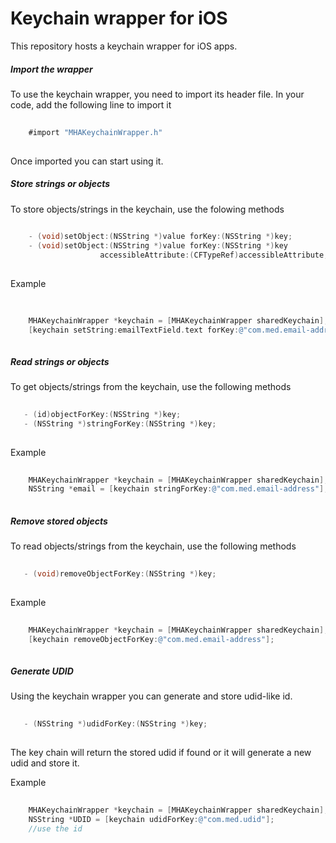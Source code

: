 Keychain wrapper for iOS 
==============================

This repository hosts a keychain wrapper for iOS apps.

##### Import the wrapper

To use the keychain wrapper, you need to import its header file. In your code, add the following line to import it


```objective-c
	
	#import "MHAKeychainWrapper.h"
	
```

Once imported you can start using it.

##### Store strings or objects

To store objects/strings in the keychain, use the folowing methods

```objective-c
	
	- (void)setObject:(NSString *)value forKey:(NSString *)key;
	- (void)setObject:(NSString *)value forKey:(NSString *)key 
					accessibleAttribute:(CFTypeRef)accessibleAttribute;
	
```

Example

```objective-c
	
	
	MHAKeychainWrapper *keychain = [MHAKeychainWrapper sharedKeychain];
    [keychain setString:emailTextField.text forKey:@"com.med.email-address"];
	
```

##### Read strings or objects

To get objects/strings from the keychain, use the following methods

 
 ```objective-c
	
	- (id)objectForKey:(NSString *)key;
	- (NSString *)stringForKey:(NSString *)key;
	
```

 Example

```objective-c
	
	MHAKeychainWrapper *keychain = [MHAKeychainWrapper sharedKeychain];
    NSString *email = [keychain stringForKey:@"com.med.email-address"];
	
```

##### Remove stored objects

To read objects/strings from the keychain, use the following methods

 
 ```objective-c
	
	- (void)removeObjectForKey:(NSString *)key;
	
```

 Example

```objective-c
	
	MHAKeychainWrapper *keychain = [MHAKeychainWrapper sharedKeychain];
	[keychain removeObjectForKey:@"com.med.email-address"];
	
```

##### Generate UDID

Using the keychain wrapper you can generate and store udid-like id.

 ```objective-c
	
	- (NSString *)udidForKey:(NSString *)key;
	
```

The key chain will return the stored udid if found or it will generate a new udid and store it.

Example 

```objective-c
	
	MHAKeychainWrapper *keychain = [MHAKeychainWrapper sharedKeychain];
	NSString *UDID = [keychain udidForKey:@"com.med.udid"];
	//use the id
	
```